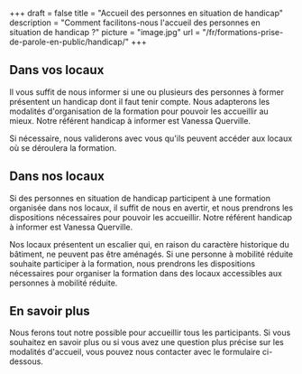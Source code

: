+++
draft				= false
title				= "Accueil des personnes en situation de handicap"
description	= "Comment facilitons-nous l'accueil des personnes en situation de handicap ?"
picture			= "image.jpg"
url	 				= "/fr/formations-prise-de-parole-en-public/handicap/"
+++

## Dans vos locaux
Il vous suffit de nous informer si une ou plusieurs des personnes à former présentent un handicap dont il faut tenir compte. Nous adapterons les modalités d'organisation de la formation pour pouvoir les accueillir au mieux. Notre référent handicap à informer est Vanessa Querville.

Si nécessaire, nous validerons avec vous qu'ils peuvent accéder aux locaux où se déroulera la formation.

## Dans nos locaux
Si des personnes en situation de handicap participent à une formation organisée dans nos locaux, il suffit de nous en avertir, et nous prendrons les dispositions nécessaires pour pouvoir les accueillir. Notre référent handicap à informer est Vanessa Querville.

Nos locaux présentent un escalier qui, en raison du caractère historique du bâtiment, ne peuvent pas être aménagés. Si une personne à mobilité réduite souhaite participer à la formation, nous prendrons les dispositions nécessaires pour organiser la formation dans des locaux accessibles aux personnes à mobilité réduite.

## En savoir plus

Nous ferons tout notre possible pour accueillir tous les participants. Si vous souhaitez en savoir plus ou si vous avez une question plus précise sur les modalités d'accueil, vous pouvez nous contacter avec le formulaire ci-dessous.
 
